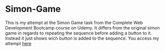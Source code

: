 # Simon-Game
This is my attempt at the Simon Game task from the Complete Web Development Bootcamp course on Udemy. It differs from the original simon game in regards to repeating the sequence before adding a button to it. Instead it just shows wich button is added to the sequence. You access my attempt [here]()
